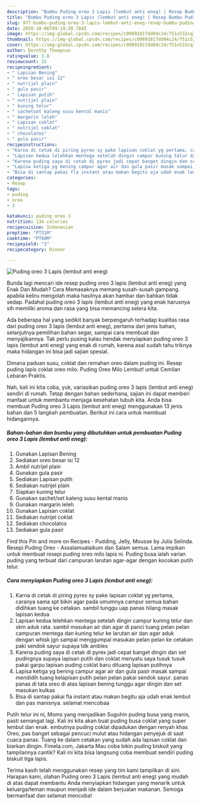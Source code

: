 ```yaml
---
description: "Bumbu Puding oreo 3 Lapis (lembut anti eneg) | Resep Bumbu Puding oreo 3 Lapis (lembut anti eneg) Yang Lezat Sekali"
title: "Bumbu Puding oreo 3 Lapis (lembut anti eneg) | Resep Bumbu Puding oreo 3 Lapis (lembut anti eneg) Yang Lezat Sekali"
slug: 977-bumbu-puding-oreo-3-lapis-lembut-anti-eneg-resep-bumbu-puding-oreo-3-lapis-lembut-anti-eneg-yang-lezat-sekali
date: 2020-10-06T09:14:20.784Z
image: https://img-global.cpcdn.com/recipes/c09891817dd04c24/751x532cq70/puding-oreo-3-lapis-lembut-anti-eneg-foto-resep-utama.jpg
thumbnail: https://img-global.cpcdn.com/recipes/c09891817dd04c24/751x532cq70/puding-oreo-3-lapis-lembut-anti-eneg-foto-resep-utama.jpg
cover: https://img-global.cpcdn.com/recipes/c09891817dd04c24/751x532cq70/puding-oreo-3-lapis-lembut-anti-eneg-foto-resep-utama.jpg
author: Dorothy Thompson
ratingvalue: 3.8
reviewcount: 15
recipeingredient:
- " Lapisan Bening"
- " oreo besar isi 12"
- " nutrijel plain"
- " gula pasir"
- " Lapisan putih"
- " nutrijel plain"
- " kuning telur"
- " sachetset kaleng susu kental manis"
- " margarin leleh"
- " Lapisan coklat"
- " nutrijel coklat"
- " chocolatos"
- " gula pasir"
recipeinstructions:
- "Karna di cetak di piring pyrex sy pake lapisan coklat yg pertama, caranya sama spt bikin agar pada umumnya campur semua bahan didihkan tuang ke cetakan. sambil tunggu uap panas hilang masak lapisan kedua"
- "Lapisan kedua lelehkan mentega setelah dingin campur kuning telur dan skm aduk rata. sambil masukan air dan agar di panci tuang pelan pelan campuran mentega dan kuning telur ke larutan air dan agar aduk dengan whisk jgn sampai menggumpal masukan pelan pelan ke cetakan paki sendok sayur supaya tdk ambles"
- "Karena puding saya di cetak di pyrex jadi cepat banget dingin dan set pudingnya supaya lapisan putih dan coklat menyatu saya tusuk tusuk pakai garpu lapisan puding coklat baru dituang lapisan putihnya"
- "Lapisa ketiga yg bening campur agar air dan gula pasir masak sampai mendidih tuang kelapisan putih pelan pelan pakai sendok sayur. panas panas di tata oreo di atas lapisan bening tunggu agar dingin dan set masukan kulkas"
- "Bisa di santap pakai fla instant atau makan begitu aja udah enak lembut dan pas manisnya. selamat mencobaa"
categories:
- Resep
tags:
- puding
- oreo
- 3

katakunci: puding oreo 3 
nutrition: 134 calories
recipecuisine: Indonesian
preptime: "PT31M"
cooktime: "PT60M"
recipeyield: "2"
recipecategory: Dinner

---
```



![Puding oreo 3 Lapis (lembut anti eneg)](https://img-global.cpcdn.com/recipes/c09891817dd04c24/751x532cq70/puding-oreo-3-lapis-lembut-anti-eneg-foto-resep-utama.jpg)

Bunda lagi mencari ide resep puding oreo 3 lapis (lembut anti eneg) yang Enak Dan Mudah? Cara Memasaknya memang susah-susah gampang. apabila keliru mengolah maka hasilnya akan hambar dan bahkan tidak sedap. Padahal puding oreo 3 lapis (lembut anti eneg) yang enak harusnya sih memiliki aroma dan rasa yang bisa memancing selera kita.

Ada beberapa hal yang sedikit banyak berpengaruh terhadap kualitas rasa dari puding oreo 3 lapis (lembut anti eneg), pertama dari jenis bahan, selanjutnya pemilihan bahan segar, sampai cara membuat dan menyajikannya. Tak perlu pusing kalau hendak menyiapkan puding oreo 3 lapis (lembut anti eneg) yang enak di rumah, karena asal sudah tahu triknya maka hidangan ini bisa jadi sajian spesial.

Dimana paduan susu, coklat dan remahan oreo dalam puding ini. Resep puding lapis coklat oreo milo. Puding Oreo Milo Lembut! untuk Cemilan Lebaran Praktis.


Nah, kali ini kita coba, yuk, variasikan puding oreo 3 lapis (lembut anti eneg) sendiri di rumah. Tetap dengan bahan sederhana, sajian ini dapat memberi manfaat untuk membantu menjaga kesehatan tubuh kita. Anda bisa membuat Puding oreo 3 Lapis (lembut anti eneg) menggunakan 13 jenis bahan dan 5 langkah pembuatan. Berikut ini cara untuk membuat hidangannya.

<!--inarticleads1-->

##### Bahan-bahan dan bumbu yang dibutuhkan untuk pembuatan Puding oreo 3 Lapis (lembut anti eneg):

1. Gunakan  Lapisan Bening
1. Sediakan  oreo besar isi 12
1. Ambil  nutrijel plain
1. Gunakan  gula pasir
1. Sediakan  Lapisan putih
1. Sediakan  nutrijel plain
1. Siapkan  kuning telur
1. Gunakan  sachet/set kaleng susu kental manis
1. Gunakan  margarin leleh
1. Gunakan  Lapisan coklat
1. Sediakan  nutrijel coklat
1. Sediakan  chocolatos
1. Sediakan  gula pasir


Find this Pin and more on Recipes - Pudding, Jelly, Mousse by Julia Selinda. Resepi Puding Oreo - Assalamualaikum dan Salam semua. Lama impikan untuk membuat resepi puding oreo milo lapis ni. Puding busa ialah varian puding yang terbuat dari campuran larutan agar-agar dengan kocokan putih telur. 

<!--inarticleads2-->

##### Cara menyiapkan Puding oreo 3 Lapis (lembut anti eneg):

1. Karna di cetak di piring pyrex sy pake lapisan coklat yg pertama, caranya sama spt bikin agar pada umumnya campur semua bahan didihkan tuang ke cetakan. sambil tunggu uap panas hilang masak lapisan kedua
1. Lapisan kedua lelehkan mentega setelah dingin campur kuning telur dan skm aduk rata. sambil masukan air dan agar di panci tuang pelan pelan campuran mentega dan kuning telur ke larutan air dan agar aduk dengan whisk jgn sampai menggumpal masukan pelan pelan ke cetakan paki sendok sayur supaya tdk ambles
1. Karena puding saya di cetak di pyrex jadi cepat banget dingin dan set pudingnya supaya lapisan putih dan coklat menyatu saya tusuk tusuk pakai garpu lapisan puding coklat baru dituang lapisan putihnya
1. Lapisa ketiga yg bening campur agar air dan gula pasir masak sampai mendidih tuang kelapisan putih pelan pelan pakai sendok sayur. panas panas di tata oreo di atas lapisan bening tunggu agar dingin dan set masukan kulkas
1. Bisa di santap pakai fla instant atau makan begitu aja udah enak lembut dan pas manisnya. selamat mencobaa


Putih telur ini ni, Moms yang menjadikan Suguhin puding busa yang manis, pasti semangat lagi. Kali ini kita akan buat puding busa coklat yang super lembut dan enak. embutnya puding coklat dipadukan dengan renyah khas Oreo, pas banget sebagai pencuci mulut atau hidangan penyejuk di saat cuaca panas. Tuang ke dalam cetakan yang sudah ada lapisan coklat dan biarkan dingin. Fimela.com, Jakarta Mau coba bikin puding biskuit yang tampilannya cantik? Kali ini kita bisa langsung coba membuat sendiri puding biskuit tiga lapis. 

Terima kasih telah menggunakan resep yang tim kami tampilkan di sini. Harapan kami, olahan Puding oreo 3 Lapis (lembut anti eneg) yang mudah di atas dapat membantu Anda menyiapkan hidangan yang menarik untuk keluarga/teman maupun menjadi ide dalam berjualan makanan. Semoga bermanfaat dan selamat mencoba!
